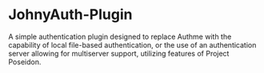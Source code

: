 # JohnyAuth-Plugin
A simple authentication plugin designed to replace Authme with the capability of local file-based authentication, or the use of an authentication server allowing for multiserver support, utilizing features of Project Poseidon.
